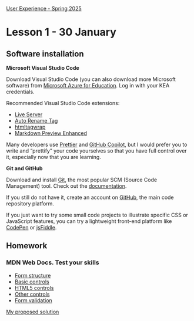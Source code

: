 [User Experience - Spring 2025](https://github.com/arturomorarioja-kea/WD_UX_F25/blob/main/README.md)

# Lesson 1 - 30 January

## Software installation
**Microsoft Visual Studio Code**

Download Visual Studio Code (you can also download more Microsoft software) from [Microsoft Azure for Education](https://azureforeducation.microsoft.com/devtools). Log in with your KEA credentials.

Recommended Visual Studio Code extensions:
- [Live Server](https://marketplace.visualstudio.com/items?itemName=ritwickdey.LiveServer)
- [Auto Rename Tag](https://marketplace.visualstudio.com/items?itemName=formulahendry.auto-rename-tag)
- [htmltagwrap](https://marketplace.visualstudio.com/items?itemName=bradgashler.htmltagwrap)
- [Markdown Preview Enhanced](https://marketplace.visualstudio.com/items?itemName=shd101wyy.markdown-preview-enhanced)

Many developers use [Prettier](https://marketplace.visualstudio.com/items?itemName=esbenp.prettier-vscode) and [GitHub Copilot](https://marketplace.visualstudio.com/items?itemName=GitHub.copilot), but I would prefer you to write and “prettify” your code yourselves so that you have full control over it, especially now that you are learning.

**Git and GitHub**

Download and install [Git](https://git-scm.com/), the most popular SCM (Source Code Management) tool. Check out the [documentation](https://git-scm.com/doc).

If you still do not have it, create an account on [GitHub](https://github.com/), the main code repository platform.

If you just want to try some small code projects to illustrate specific CSS or JavaScript features, you can try a lightweight front-end platform like [CodePen](https://codepen.io/) or [jsFiddle](https://jsfiddle.net/).

## Homework
### MDN Web Docs. Test your skills
- [Form structure](https://developer.mozilla.org/en-US/docs/Learn/Forms/Test_your_skills:_Form_structure)
- [Basic controls](https://developer.mozilla.org/en-US/docs/Learn/Forms/Test_your_skills:_Basic_controls)
- [HTML5 controls](https://developer.mozilla.org/en-US/docs/Learn/Forms/Test_your_skills:_HTML5_controls)
- [Other controls](https://developer.mozilla.org/en-US/docs/Learn/Forms/Test_your_skills:_Other_controls)
- [Form validation](https://developer.mozilla.org/en-US/docs/Learn/Forms/Test_your_skills:_Form_validation)

[My proposed solution](https://codepen.io/collection/QWVQmY)

[### HTML5]: #
[Check out:]: #
[- The slides on **HTML5**, with especial attention to semantic tagging and the difference between absolute and relative paths]: #
[- The list of character entities(https://html.spec.whatwg.org/multipage/named-characters.html), with especial attention to commonly used characters (copyright sign, æ, ø, å)]: #
[- The practical value of semantic HTML(https://brucelawson.co.uk/2018/the-practical-value-of-semantic-html/), by Bruce Lawson]: #
[- How to Section Your HTML, Part 7: Article is like "Block"; Section is like "Element"(https://css-tricks.com/how-to-section-your-html/#article-is-like-block-section-is-like-element), by Daniel Tonon]: #
[- The HTML Form(https://codepen.io/arturomorarioja/pen/poQeRNL) code sample.]: #
[- W3C's Markup Validation Service(https://validator.w3.org/). Run your HTML code here]: #
